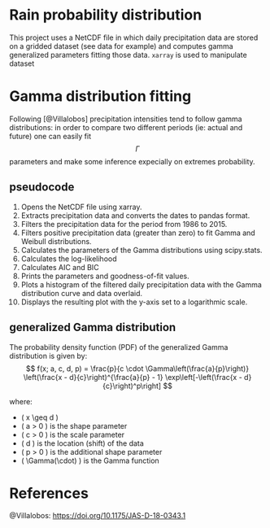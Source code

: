 # Rain probability distribution
This project uses a NetCDF file in which daily precipitation data are stored on a gridded dataset (see data for example) and computes gamma generalized parameters fitting those data. `xarray` is used to manipulate dataset

# Gamma distribution fitting
Following [@Villalobos] precipitation intensities tend to follow gamma distributions: in order to compare two different periods (ie: actual and future) one can easily fit $$\Gamma$$ parameters and make some inference expecially on extremes probability.
## pseudocode
1. Opens the NetCDF file using xarray.
2. Extracts precipitation data and converts the dates to pandas format.
3. Filters the precipitation data for the period from 1986 to 2015.
4. Filters positive precipitation data (greater than zero) to fit Gamma and Weibull distributions.
5. Calculates the parameters of the Gamma distributions using scipy.stats.
6. Calculates the log-likelihood 
7. Calculates AIC and BIC 
8. Prints the parameters and goodness-of-fit values.
9. Plots a histogram of the filtered daily precipitation data with the Gamma distribution curve and data overlaid.
10. Displays the resulting plot with the y-axis set to a logarithmic scale.
## generalized Gamma distribution
The probability density function (PDF) of the generalized Gamma distribution is given by:
$$
f(x; a, c, d, p) = \frac{p}{c \cdot \Gamma\left(\frac{a}{p}\right)} \left(\frac{x - d}{c}\right)^{\frac{a}{p} - 1} \exp\left[-\left(\frac{x - d}{c}\right)^p\right]
$$

where:

- \( x \geq d \)
- \( a > 0 \) is the shape parameter
- \( c > 0 \) is the scale parameter
- \( d \) is the location (shift) of the data
- \( p > 0 \) is the additional shape parameter
- \( \Gamma(\cdot) \) is the Gamma function


# References
@Villalobos: https://doi.org/10.1175/JAS-D-18-0343.1
